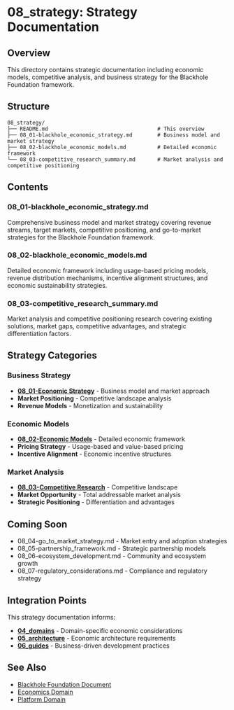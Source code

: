 # 08_strategy: Strategy Documentation

## Overview

This directory contains strategic documentation including economic models, competitive analysis, and business strategy for the Blackhole Foundation framework.

## Structure

```
08_strategy/
├── README.md                                   # This overview
├── 08_01-blackhole_economic_strategy.md        # Business model and market strategy
├── 08_02-blackhole_economic_models.md          # Detailed economic framework
└── 08_03-competitive_research_summary.md       # Market analysis and competitive positioning
```

## Contents

### 08_01-blackhole_economic_strategy.md
Comprehensive business model and market strategy covering revenue streams, target markets, competitive positioning, and go-to-market strategies for the Blackhole Foundation framework.

### 08_02-blackhole_economic_models.md  
Detailed economic framework including usage-based pricing models, revenue distribution mechanisms, incentive alignment structures, and economic sustainability strategies.

### 08_03-competitive_research_summary.md
Market analysis and competitive positioning research covering existing solutions, market gaps, competitive advantages, and strategic differentiation factors.

## Strategy Categories

### Business Strategy
- **[08_01-Economic Strategy](./08_01-blackhole_economic_strategy.md)** - Business model and market approach
- **Market Positioning** - Competitive landscape analysis
- **Revenue Models** - Monetization and sustainability

### Economic Models
- **[08_02-Economic Models](./08_02-blackhole_economic_models.md)** - Detailed economic framework
- **Pricing Strategy** - Usage-based and value-based pricing
- **Incentive Alignment** - Economic incentive structures

### Market Analysis
- **[08_03-Competitive Research](./08_03-competitive_research_summary.md)** - Competitive landscape
- **Market Opportunity** - Total addressable market analysis
- **Strategic Positioning** - Differentiation and advantages

## Coming Soon

- 08_04-go_to_market_strategy.md - Market entry and adoption strategies
- 08_05-partnership_framework.md - Strategic partnership models
- 08_06-ecosystem_development.md - Community and ecosystem growth
- 08_07-regulatory_considerations.md - Compliance and regulatory strategy

## Integration Points

This strategy documentation informs:

- **[04_domains](../04_domains/)** - Domain-specific economic considerations
- **[05_architecture](../05_architecture/)** - Economic architecture requirements
- **[06_guides](../06_guides/)** - Business-driven development practices

## See Also

- [Blackhole Foundation Document](../02-blackhole_foundation.md)
- [Economics Domain](../04_domains/04_05_economics/README.md)
- [Platform Domain](../04_domains/04_06_platform/README.md)